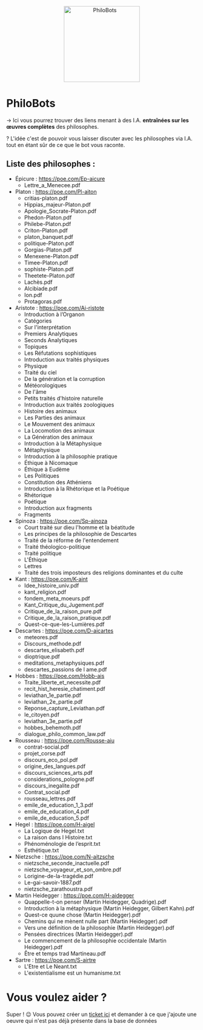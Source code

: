 <p align="center">
    <img width="200" height="200" src="https://i.imgur.com/FfRpb5W.png" alt="PhiloBots">
</p>

# PhiloBots
→ Ici vous pourrez trouver des liens menant à des I.A. **entraînées sur les œuvres complètes** des philosophes.

? L'idée c'est de pouvoir vous laisser discuter avec les philosophes via I.A. tout en étant sûr de ce que le bot vous raconte.

## Liste des philosophes :

- Épicure : https://poe.com/Ep-aicure
  - Lettre_a_Menecee.pdf 
- Platon : https://poe.com/Pl-aiton
  - critias-platon.pdf
  - Hippias_majeur-Platon.pdf
  - Apologie_Socrate-Platon.pdf
  - Phedon-Platon.pdf
  - Philebe-Platon.pdf
  - Criton-Platon.pdf
  - platon_banquet.pdf
  - politique-Platon.pdf
  - Gorgias-Platon.pdf
  - Menexene-Platon.pdf
  - Timee-Platon.pdf
  - sophiste-Platon.pdf
  - Theetete-Platon.pdf
  - Lachès.pdf
  - Alcibiade.pdf
  - Ion.pdf
  - Protagoras.pdf 
- Aristote : https://poe.com/Ai-ristote
  - Introduction à l’Organon
  - Catégories
  - Sur l'interprétation
  - Premiers Analytiques
  - Seconds Analytiques
  - Topiques
  - Les Réfutations sophistiques
  - Introduction aux traités physiques
  - Physique
  - Traité du ciel
  - De la génération et la corruption
  - Météorologiques
  - De l'âme
  - Petits traités d'histoire naturelle
  - Introduction aux traités zoologiques
  - Histoire des animaux
  - Les Parties des animaux
  - Le Mouvement des animaux
  - La Locomotion des animaux
  - La Génération des animaux
  - Introduction à la Métaphysique
  - Métaphysique
  - Introduction à la philosophie pratique
  - Éthique à Nicomaque
  - Éthique à Eudème
  - Les Politiques
  - Constitution des Athéniens
  - Introduction à la Rhétorique et la Poétique
  - Rhétorique
  - Poétique
  - Introduction aux fragments
  - Fragments
- Spinoza : https://poe.com/Sp-ainoza
  - Court traité sur dieu l'homme et la béatitude
  - Les principes de la philosophie de Descartes
  - Traité de la réforme de l'entendement
  - Traité théologico-politique
  - Traité politique
  - L'Éthique
  - Lettres
  - Traité des trois imposteurs des religions dominantes et du culte 
- Kant : https://poe.com/K-aint
  - Idee_histoire_univ.pdf
  - kant_religion.pdf
  - fondem_meta_moeurs.pdf
  - Kant_Critique_du_Jugement.pdf
  - Critique_de_la_raison_pure.pdf
  - Critique_de_la_raison_pratique.pdf
  - Quest-ce-que-les-Lumières.pdf 
- Descartes : https://poe.com/D-aicartes
  - meteores.pdf
  - Discours_methode.pdf
  - descartes_elisabeth.pdf
  - dioptrique.pdf
  - meditations_metaphysiques.pdf
  - descartes_passions de l ame.pdf 
- Hobbes : https://poe.com/Hobb-ais
  - Traite_liberte_et_necessite.pdf
  - recit_hist_heresie_chatiment.pdf
  - leviathan_1e_partie.pdf
  - leviathan_2e_partie.pdf
  - Reponse_capture_Leviathan.pdf
  - le_citoyen.pdf
  - leviathan_3e_partie.pdf
  - hobbes_behemoth.pdf
  - dialogue_philo_common_law.pdf
- Rousseau : https://poe.com/Rousse-aiu
  - contrat-social.pdf 
  - projet_corse.pdf
  - discours_eco_pol.pdf
  - origine_des_langues.pdf
  - discours_sciences_arts.pdf
  - considerations_pologne.pdf
  - discours_inegalite.pdf
  - Contrat_social.pdf
  - rousseau_lettres.pdf
  - emile_de_education_1_3.pdf
  - emile_de_education_4.pdf
  - emile_de_education_5.pdf
- Hegel : https://poe.com/H-aigel
  - La Logique de Hegel.txt
  - La raison dans l Histoire.txt
  - Phénoménologie de l’esprit.txt
  - Esthétique.txt
- Nietzsche : https://poe.com/N-aitzsche
  - nietzsche_seconde_inactuelle.pdf
  - nietzsche_voyageur_et_son_ombre.pdf
  - Lorigine-de-la-tragédie.pdf
  - Le-gai-savoir-1887.pdf
  - nietzsche_zarathoustra.pdf
- Martin Heidegger : https://poe.com/H-aidegger
  - Quappelle-t-on penser (Martin Heidegger, Quadrige).pdf
  - Introduction à la métaphysique (Martin Heidegger, Gilbert Kahn).pdf
  - Quest-ce quune chose (Martin Heidegger).pdf
  - Chemins qui ne mènent nulle part (Martin Heidegger).pdf
  - Vers une définition de la philosophie (Martin Heidegger).pdf
  - Pensées directrices (Martin Heidegger).pdf
  - Le commencement de la philosophie occidentale (Martin Heidegger).pdf
  - Être et temps trad Martineau.pdf
- Sartre : https://poe.com/S-airtre
  - L'Etre et Le Neant.txt
  - L'existentialisme est un humanisme.txt 

# Vous voulez aider ? 

Super ! 😉 Vous pouvez créer un [ticket ici](https://github.com/La-caverne-de-Platon/PhiloBots/issues) et demander à ce que j'ajoute une oeuvre qui n'est pas déjà présente dans la base de données
